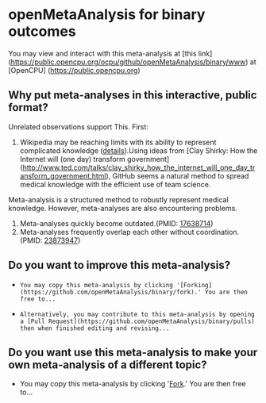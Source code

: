 openMetaAnalysis for binary outcomes
==================

You may view and interact with this meta-analysis at [this link] (https://public.opencpu.org/ocpu/github/openMetaAnalysis/binary/www) at [OpenCPU] (https://public.opencpu.org)

Why put meta-analyses in this interactive, public format?
-----------------------------------------------------
Unrelated observations support This. First:

1.    Wikipedia may be reaching limits with its ability to represent complicated knowledge ([details](http://www.technologyreview.com/featuredstory/520446/the-decline-of-wikipedia/)).Using ideas from [Clay Shirky: How the Internet will (one day) transform government] (http://www.ted.com/talks/clay_shirky_how_the_internet_will_one_day_transform_government.html), GitHub seems a natural method to spread medical knowledge with the efficient use of team science.

Meta-analysis is a structured method to robustly represent medical knowledge. However, meta-analyses are also encountering problems.

1.    Meta-analyses quickly become outdated.(PMID: [17638714](http://pubmed.gov/17638714))
2.    Meta-analyses frequently overlap each other without coordination.(PMID: [23873947](http://pubmed.gov/23873947))

Do you want to improve this meta-analysis?
--------------------------------------------
*     You may copy this meta-analysis by clicking '[Forking](https://github.com/openMetaAnalysis/binary/fork).' You are then free to...
*     Alternatively, you may contribute to this meta-analysis by opening a [Pull Request](https://github.com/openMetaAnalysis/binary/pulls) then when finished editing and revising...

Do you want use this meta-analysis to make your own meta-analysis of a different topic?
-----------------------------------------------------------------------------------------
* You may copy this meta-analysis by clicking '[Fork](https://github.com/openMetaAnalysis/binary/fork).' You are then free to...
